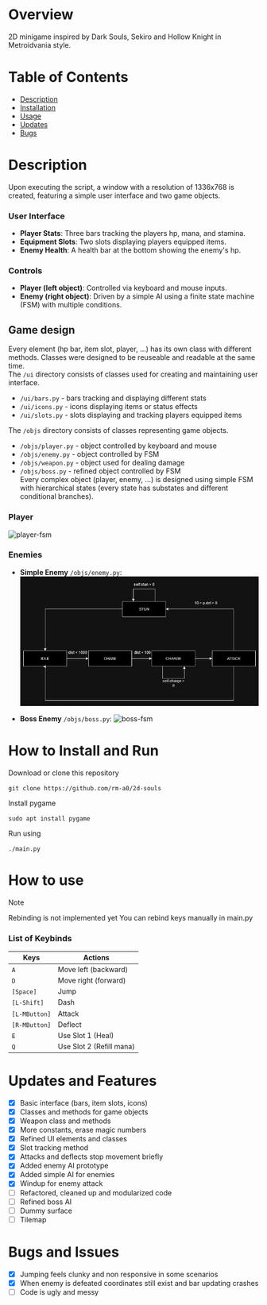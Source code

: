 # Overview
2D minigame inspired by Dark Souls, Sekiro and Hollow Knight in Metroidvania style.

# Table of Contents
- [Description](#description)
- [Installation](#how-to-install-and-run)
- [Usage](#how-to-use)
- [Updates](#updates-and-features)
- [Bugs](#bugs-and-issues)

# Description
Upon executing the script, a window with a resolution of 1336x768 is created, featuring a simple user interface and two game objects.

### User Interface
- **Player Stats**: Three bars tracking the players hp, mana, and stamina.
- **Equipment Slots**: Two slots displaying players equipped items.
- **Enemy Health**: A health bar at the bottom showing the enemy's hp.

### Controls
- **Player (left object)**: Controlled via keyboard and mouse inputs.
- **Enemy (right object)**: Driven by a simple AI using a finite state machine (FSM) with multiple conditions.

## Game design
Every element (hp bar, item slot, player, ...) has its own class with different methods. Classes were designed to be reuseable and readable at the same time. \
The `/ui` directory consists of classes used for creating and maintaining user interface. 
- `/ui/bars.py` - bars tracking and displaying different stats
- `/ui/icons.py` - icons displaying items or status effects
- `/ui/slots.py` - slots displaying and tracking players equipped items

The `/objs` directory consists of classes representing game objects. 
- `/objs/player.py` - object controlled by keyboard and mouse
- `/objs/enemy.py` - object controlled by FSM
- `/objs/weapon.py` - object used for dealing damage
- `/objs/boss.py` - refined object controlled by FSM \
Every complex object (player, enemy, ...) is designed using simple FSM with hierarchical states (every state has substates and different conditional branches). 

### Player
  ![player-fsm](fsm/player-fsm.jpg)

### Enemies
- **Simple Enemy** `/objs/enemy.py`:
    ![enemy-fsm](fsm/enemy-fsm.jpg)

- **Boss Enemy** `/objs/boss.py`:
    ![boss-fsm](fsm/boss-fsm.jpg)

# How to Install and Run
Download or clone this repository
```
git clone https://github.com/rm-a0/2d-souls
```
Install pygame
```
sudo apt install pygame
```
Run using
```
./main.py
```

# How to use
> [!NOTE]
> Rebinding is not implemented yet
> You can rebind keys manually in main.py

### List of Keybinds
| Keys                      | Actions                                       |
|---------------------------|-----------------------------------------------|
| `A`                       | Move left (backward)                          |
| `D`                       | Move right (forward)                          |
| `[Space]`                 | Jump                                          |
| `[L-Shift]`               | Dash                                          |
| `[L-MButton]`             | Attack                                        |
| `[R-MButton]`             | Deflect                                       |
| `E`                       | Use Slot 1 (Heal)                             |
| `Q`                       | Use Slot 2 (Refill mana)                      |

# Updates and Features
- [x] Basic interface (bars, item slots, icons)
- [x] Classes and methods for game objects
- [x] Weapon class and methods
- [x] More constants, erase magic numbers
- [x] Refined UI elements and classes
- [x] Slot tracking method
- [x] Attacks and deflects stop movement briefly
- [x] Added enemy AI prototype
- [x] Added simple AI for enemies
- [x] Windup for enemy attack
- [ ] Refactored, cleaned up and modularized code
- [ ] Refined boss AI 
- [ ] Dummy surface
- [ ] Tilemap

# Bugs and Issues
- [x] Jumping feels clunky and non responsive in some scenarios
- [x] When enemy is defeated coordinates still exist and bar updating crashes
- [ ] Code is ugly and messy
